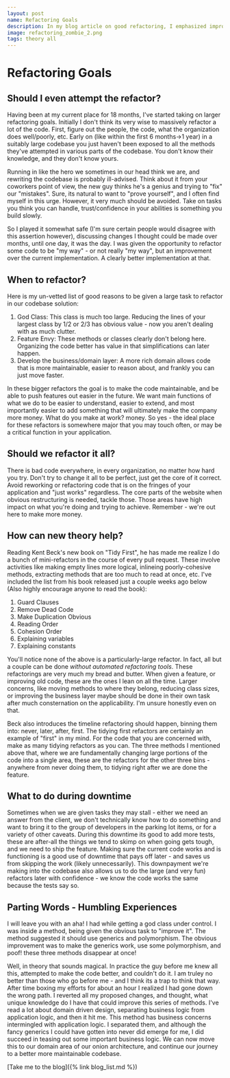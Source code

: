 ```yaml
---
layout: post
name: Refactoring Goals
description: In my blog article on good refactoring, I emphasized improving code structure without altering functionality, focusing on goals like readability, complexity reduction, and maintainability. I advised keeping changes small, using automated tests, and refactoring regularly, with clear objectives like simplifying logic, removing duplication, and optimizing performance.
image: refactoring_zombie_2.png
tags: theory all
---
```

# Refactoring Goals

## Should I even attempt the refactor?

Having been at my current place for 18 months, I've started taking on larger refactoring goals. Initially I don't think its very wise
to massively refactor a lot of the code. First, figure out the people, the code, what the organization does well/poorly, etc. Early on 
(like within the first 6 months->1 year) in a suitably large codebase you just haven't been exposed to all the methods they've attempted
in various parts of the codebase. You don't know their knowledge, and they don't know yours. 

Running in like the hero we sometimes in our head think we are, and rewriting the codebase is probably ill-advised. Think about it from 
your coworkers point of view, the new guy thinks he's a genius and trying to "fix" our "mistakes". Sure, its natural to want to "prove 
yourself", and I often find myself in this urge. However, it very much should be avoided. Take on tasks you think you can handle, 
trust/confidence in your abilities is something you build slowly.

So I played it somewhat safe (I'm sure certain people would disagree with this assertion however), discussing changes I thought could 
be made over months, until one day, it was the day. I was given the opportunity to refactor some code to be "my way" - or 
not really "my way", but an improvement over the current implementation. A clearly better implementation at that.

## When to refactor?

Here is my un-vetted list of good reasons to be given a large task to refactor in our codebase solution:
1. God Class: This class is much too large. Reducing the lines of your largest class by 1/2 or 2/3 has obvious value - now you aren't dealing with as much clutter.
2. Feature Envy: These methods or classes clearly don't belong here. Organizing the code better has value in that simplifications can later happen.
3. Develop the business/domain layer: A more rich domain allows code that is more maintainable, easier to reason about, and frankly you can just move faster.

In these bigger refactors the goal is to make the code maintainable, and be able to push features out easier in the future. We want main
functions of what we do to be easier to understand, easier to extend, and most importantly easier to add something that will ultimately
make the company more money. What do you make at work? money. So yes - the ideal place for these refactors is somewhere major that you may
touch often, or may be a critical function in your application. 

## Should we refactor it all?

There is bad code everywhere, in every organization, no matter how hard you try. Don't try to change it all to be perfect, just get the core 
of it correct. Avoid reworking or refactoring code that is on the fringes of your application and "just works" regardless. The core parts
of the website when obvious restructuring is needed, tackle those. Those areas have high impact on what you're doing and trying to achieve. 
Remember - we're out here to make more money.

## How can new theory help?

Reading Kent Beck's new book on "Tidy First", he has made me realize I do a bunch of mini-refactors in the course of every pull request.
These involve activities like making empty lines more logical, inlineing poorly-cohesive methods, extracting methods that are too much to read
at once, etc. I've included the list from his book released just a couple weeks ago below (Also highly encourage anyone to read the book): 

1. Guard Clauses
2. Remove Dead Code
3. Make Duplication Obvious
4. Reading Order
5. Cohesion Order
6. Explaining variables
7. Explaining constants

You'll notice none of the above is a particularly-large refactor. In fact, all but a couple can be done _without automated refactoring tools_.
These refactorings are very much my bread and butter. When given a feature, or improving old code, these are the ones I lean on all the time.
Larger concerns, like moving methods to where they belong, reducing class sizes, or improving the business layer maybe should be done in their
own task after much consternation on the applicability. I'm unsure honestly even on that.

Beck also introduces the timeline refactoring should happen, binning them into: never, later, after, first. The tidying first refactors are certainly
an example of "first" in my mind. For the code that you are concerned with, make as many tidying refactors as you can. The three methods I mentioned
above that, where we are fundamentally changing large portions of the code into a single area, these are the refactors for the other three bins -
anywhere from never doing them, to tidying right after we are done the feature.

## What to do during downtime

Sometimes when we are given tasks they may stall - either we need an answer from the client, we don't technically know how to do something and want
to bring it to the group of developers in the parking lot items, or for a variety of other caveats. During this downtime its good to add more tests, 
these are after-all the things we tend to skimp on when going gets tough, and we need to ship the feature. Making sure the current code works and is
functioning is a good use of downtime that pays off later - and saves us from skipping the work (likely unnecessarily). This downpayment we're making
into the codebase also allows us to do the large (and very fun) refactors later with confidence - we know the code works the same because the tests say so.

## Parting Words - Humbling Experiences

I will leave you with an aha! I had while getting a god class under control. I was inside a method, being given the obvious task to "improve it". The 
method suggested it should use generics and polymorphism. The obvious improvement was to make the generics work, use some polymorphism,
and poof! these three methods disappear at once! 

Well, in theory that sounds magical. In practice the guy before me knew all this, attempted to make the code better, and couldn't do it. I am truley 
no better than those who go before me - and I think its a trap to think that way. After time boxing my efforts for about an hour I realized I had gone down
the wrong path. I reverted all my proposed changes, and thought, what unique knowledge do I have that could improve this series of methods. I've read a lot
about domain driven design, separating business logic from application logic, and then it hit me. This method has business concerns intermingled with
application logic. I separated them, and although the fancy generics I could have gotten into never did emerge for me, I did succeed in teasing out
some important business logic. We can now move this to our domain area of our onion architecture, and continue our journey to a better more maintainable
codebase.

[Take me to the blog]({% link blog_list.md %})
